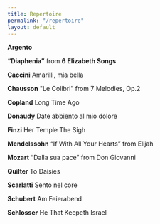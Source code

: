 ```yaml
---
title: Repertoire
permalink: "/repertoire"
layout: default
---
```


**Argento** 
   
   **“Diaphenia”**  from **6 Elizabeth Songs** 


**Caccini**
   Amarilli, mia bella 

**Chausson**
   "Le Colibri” from 7 Melodies, Op.2 

**Copland**
   Long Time Ago 

**Donaudy**
   Date abbiento al mio dolore 


**Finzi**
   Her Temple 
   The Sigh 

**Mendelssohn**
  “If With All Your Hearts” from Elijah 

**Mozart**
  “Dalla sua pace” from Don Giovanni 
     
**Quilter**
  To Daisies 

**Scarlatti**
  Sento nel core

**Schubert**
  Am Feierabend 

**Schlosser**
  He That Keepeth Israel